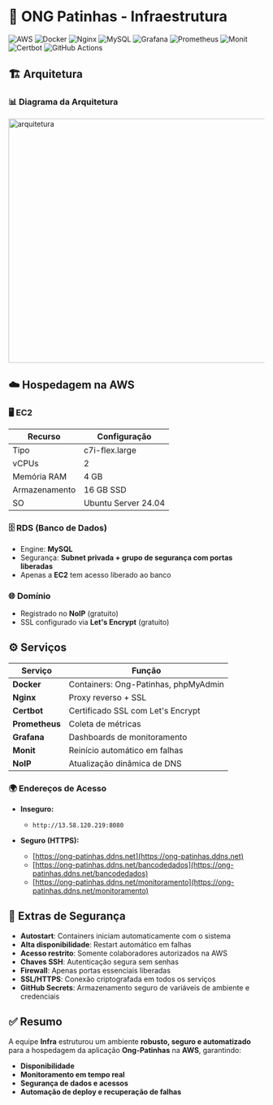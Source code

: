 # 🐾 ONG Patinhas - Infraestrutura

![AWS](https://img.shields.io/badge/AWS-232F3E?style=for-the-badge&logo=amazon-aws&logoColor=white)
![Docker](https://img.shields.io/badge/Docker-2496ED?style=for-the-badge&logo=docker&logoColor=white)
![Nginx](https://img.shields.io/badge/Nginx-009639?style=for-the-badge&logo=nginx&logoColor=white)
![MySQL](https://img.shields.io/badge/MySQL-4479A1?style=for-the-badge&logo=mysql&logoColor=white)
![Grafana](https://img.shields.io/badge/Grafana-F46800?style=for-the-badge&logo=grafana&logoColor=white)
![Prometheus](https://img.shields.io/badge/Prometheus-E6522C?style=for-the-badge&logo=prometheus&logoColor=white)
![Monit](https://img.shields.io/badge/Monit-2C3E50?style=for-the-badge)
![Certbot](https://img.shields.io/badge/Certbot-3A833C?style=for-the-badge&logo=letsencrypt&logoColor=white)
![GitHub Actions](https://img.shields.io/badge/GitHub%20Actions-2088FF?style=for-the-badge&logo=githubactions&logoColor=white)

## 🏗️ Arquitetura

### 📊 Diagrama da Arquitetura
<img width="530" height="481" alt="arquitetura" src="https://github.com/user-attachments/assets/06f4b139-5fde-4306-afd9-e5a95bdb4182" />

## ☁️ Hospedagem na AWS

### 🖥️ EC2
| Recurso       | Configuração           |
|---------------|------------------------|
| Tipo          | c7i-flex.large         |
| vCPUs         | 2                      |
| Memória RAM   | 4 GB                   |
| Armazenamento | 16 GB SSD              |
| SO            | Ubuntu Server 24.04    |

### 🗄️ RDS (Banco de Dados)
- Engine: **MySQL**  
- Segurança: **Subnet privada + grupo de segurança com portas liberadas**  
- Apenas a **EC2** tem acesso liberado ao banco

### 🌐 Domínio
- Registrado no **NoIP** (gratuito)  
- SSL configurado via **Let's Encrypt** (gratuito)

## ⚙️ Serviços

| Serviço        | Função |
|----------------|--------|
| **Docker**     | Containers: Ong-Patinhas, phpMyAdmin |
| **Nginx**      | Proxy reverso + SSL |
| **Certbot**    | Certificado SSL com Let's Encrypt |
| **Prometheus** | Coleta de métricas |
| **Grafana**    | Dashboards de monitoramento |
| **Monit**      | Reinício automático em falhas |
| **NoIP**       | Atualização dinâmica de DNS |

### 🌍 Endereços de Acesso

- **Inseguro:**  
  - `http://13.58.120.219:8080`

- **Seguro (HTTPS):**  
  - [https://ong-patinhas.ddns.net](https://ong-patinhas.ddns.net)  
  - [https://ong-patinhas.ddns.net/bancodedados](https://ong-patinhas.ddns.net/bancodedados)  
  - [https://ong-patinhas.ddns.net/monitoramento](https://ong-patinhas.ddns.net/monitoramento)

## 🔐 Extras de Segurança
- **Autostart**: Containers iniciam automaticamente com o sistema  
- **Alta disponibilidade**: Restart automático em falhas  
- **Acesso restrito**: Somente colaboradores autorizados na AWS  
- **Chaves SSH**: Autenticação segura sem senhas  
- **Firewall**: Apenas portas essenciais liberadas  
- **SSL/HTTPS**: Conexão criptografada em todos os serviços  
- **GitHub Secrets**: Armazenamento seguro de variáveis de ambiente e credenciais

## ✅ Resumo
A equipe **Infra** estruturou um ambiente **robusto, seguro e automatizado** para a hospedagem da aplicação **Ong-Patinhas** na **AWS**, garantindo:  
- **Disponibilidade**  
- **Monitoramento em tempo real**  
- **Segurança de dados e acessos**  
- **Automação de deploy e recuperação de falhas**
